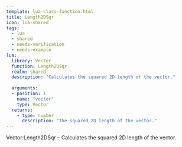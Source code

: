 ```yaml
---
template: lua-class-function.html
title: Length2DSqr
icon: lua-shared
tags:
  - lua
  - shared
  - needs-verification
  - needs-example
lua:
  library: Vector
  function: Length2DSqr
  realm: shared
  description: "Calculates the squared 2D length of the vector."
  
  arguments:
  - position: 1
    name: "vector"
    type: Vector
  returns:
    - type: number
      description: "The squared 2D length of the vector."
---
```


<div class="lua__search__keywords">
Vector:Length2DSqr &#x2013; Calculates the squared 2D length of the vector.
</div>
